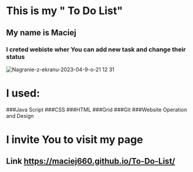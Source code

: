 # This is my " To Do List"
## My name is Maciej
### I creted webiste wher You can add new task and change their status

![Nagranie-z-ekranu-2023-04-9-o-21 12 31](https://user-images.githubusercontent.com/125219645/230792198-77d3ae67-7fc0-45b1-a8b8-9b8f0c3d0af2.gif)

# I used:
###Java Script
###CSS
###HTML
###Grid
###Git
###Website Operation and Design


# I invite You to visit my page
## Link https://maciej660.github.io/To-Do-List/
